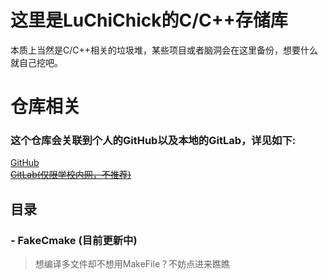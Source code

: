 # 这里是LuChiChick的C/C++存储库
本质上当然是C/C++相关的垃圾堆，某些项目或者脑洞会在这里备份，想要什么就自己挖吧。
# 仓库相关
### 这个仓库会关联到个人的GitHub以及本地的GitLab，详见如下:
[GitHub](https://github.com/LuChiChick/C-Cpp)  
~~[GitLab(仅限学校内网，不推荐)](http://10.26.26.75/LuChiChick/C-Cpp)~~
## 目录
###  - FakeCmake (**目前更新中**)
> 想编译多文件却不想用MakeFile？不妨点进来瞧瞧